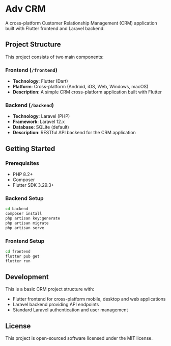 # Adv CRM

A cross-platform Customer Relationship Management (CRM) application built with Flutter frontend and Laravel backend.

## Project Structure

This project consists of two main components:

### Frontend (`/frontend`)

- **Technology**: Flutter (Dart)
- **Platform**: Cross-platform (Android, iOS, Web, Windows, macOS)
- **Description**: A simple CRM cross-platform application built with Flutter

### Backend (`/backend`)

- **Technology**: Laravel (PHP)
- **Framework**: Laravel 12.x
- **Database**: SQLite (default)
- **Description**: RESTful API backend for the CRM application

## Getting Started

### Prerequisites

- PHP 8.2+
- Composer
- Flutter SDK 3.29.3+

### Backend Setup

```bash
cd backend
composer install
php artisan key:generate
php artisan migrate
php artisan serve
```

### Frontend Setup

```bash
cd frontend
flutter pub get
flutter run
```

## Development

This is a basic CRM project structure with:

- Flutter frontend for cross-platform mobile, desktop and web applications
- Laravel backend providing API endpoints
- Standard Laravel authentication and user management

## License

This project is open-sourced software licensed under the MIT license.
